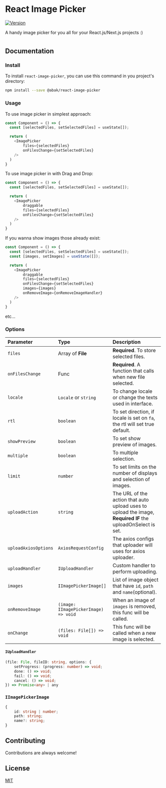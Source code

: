 
# React Image Picker

[![Version](https://img.shields.io/badge/Version-1.0.0-green?style=flat)](https://choosealicense.com/licenses/mit/)


A handy image picker for you all for your React.js/Next.js projects :)


#
## Documentation

### Install

To install `react-image-picker`, you can use this command in you project's directory:
```bash
npm install --save @abak/react-image-picker
```

### Usage

To use image picker in simplest approach:
```js
const Component = () => {
  const [selectedFiles, setSelectedFiles] = useState[]);

  return (
    <ImagePicker
        files={selectedFiles}
        onFilesChange={setSelectedFiles}
    />
  )
}
```

To use image picker in with Drag and Drop:
```js
const Component = () => {
  const [selectedFiles, setSelectedFiles] = useState[]);

  return (
    <ImagePicker
        draggable
        files={selectedFiles}
        onFilesChange={setSelectedFiles}
    />
  )
}
```

If you wanna show images those already exist:
```js
const Component = () => {
  const [selectedFiles, setSelectedFiles] = useState[]);
  const [images, setImages] = useState([]);

  return (
    <ImagePicker
        draggable
        files={selectedFiles}
        onFilesChange={setSelectedFiles}
        images={images}
        onRemoveImage={onRemoveImageHandler}
    />
  )
}
```
etc...

### Options
| Parameter | Type     | Description                |
| :-------- | :------- | :------------------------- |
| `files` | Array of **File** | **Required**. To store selected files. |
| `onFilesChange` | Func | **Required**. A function that calls when new file selected. |
| `locale` | `Locale` or `string` | To change locale or change the texts used in interface. |
| `rtl`| `boolean` | To set direction, if locale is set on `fa`, the rtl will set true default. |
| `showPreview`| `boolean` | To set show preview of images. |
| `multiple`| `boolean` | To multiple selection. |
| `limit`| `number` | To set limits on the number of displays and selection of images.|
| `uploadAction`| `string` | The URL of the action that auto upload uses to upload the image, **Required IF** the uploadOnSelect is set.|
| `uploadAxiosOptions`| `AxiosRequestConfig` | The axios configs that uploader will uses for axios uploader.|
| `uploadHandler`| `IUploadHandler` | Custom handler to perform uploading.|
| `images`| `IImagePickerImage[]` | List of image object that have `id`, `path` and `name`(optional).|
| `onRemoveImage`| `(image: IImagePickerImage) => void` | When an image of `images` is removed, this func will be called.|
| `onChange`| `(files: File[]) => void` | This func will be called when a new image is selected.|

#### `IUploadHandler`
```ts
(file: File, fileID: string, options: {
    setProgress: (progress: number) => void;
    done: () => void;
    fail: () => void;
    cancel: () => void;
}) => Promise<any> | any
```
### `IImagePickerImage`
```ts
{
    id: string | number;
    path: string;
    name?: string;
}
```
## Contributing

Contributions are always welcome!


## License

[MIT](https://choosealicense.com/licenses/mit/)

